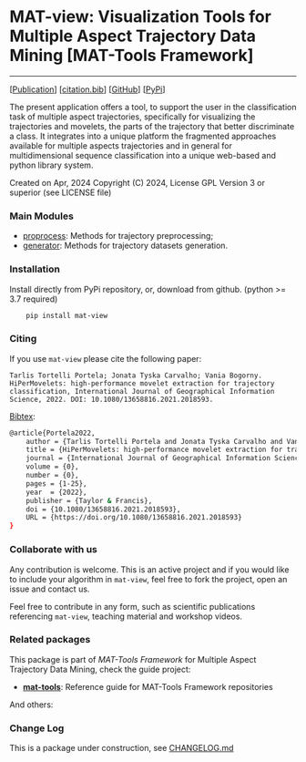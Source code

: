 # MAT-view: Visualization Tools for Multiple Aspect Trajectory Data Mining \[MAT-Tools Framework\]
---

\[[Publication](#)\] \[[citation.bib](citation.bib)\] \[[GitHub](https://github.com/ttportela/movelets)\] \[[PyPi](https://pypi.org/project/movelets/)\]


The present application offers a tool, to support the user in the classification task of multiple aspect trajectories, specifically for visualizing the trajectories and movelets, the parts of the trajectory that better discriminate a class. It integrates into a unique platform the fragmented approaches available for multiple aspects trajectories and in general for multidimensional sequence classification into a unique web-based and python library system.

Created on Apr, 2024
Copyright (C) 2024, License GPL Version 3 or superior (see LICENSE file)

### Main Modules

- [proprocess](/proprocess.py): Methods for trajectory preprocessing;
- [generator](/generator.py): Methods for trajectory datasets generation.


### Installation

Install directly from PyPi repository, or, download from github. (python >= 3.7 required)

```bash
    pip install mat-view
```

### Citing

If you use `mat-view` please cite the following paper:

    Tarlis Tortelli Portela; Jonata Tyska Carvalho; Vania Bogorny. HiPerMovelets: high-performance movelet extraction for trajectory classification, International Journal of Geographical Information Science, 2022. DOI: 10.1080/13658816.2021.2018593.

[Bibtex](citation.bib):

```bash
@article{Portela2022,
    author = {Tarlis Tortelli Portela and Jonata Tyska Carvalho and Vania Bogorny},
    title = {HiPerMovelets: high-performance movelet extraction for trajectory classification},
    journal = {International Journal of Geographical Information Science},
    volume = {0},
    number = {0},
    pages = {1-25},
    year  = {2022},
    publisher = {Taylor & Francis},
    doi = {10.1080/13658816.2021.2018593},
    URL = {https://doi.org/10.1080/13658816.2021.2018593}
}
```

### Collaborate with us

Any contribution is welcome. This is an active project and if you would like to include your algorithm in `mat-view`, feel free to fork the project, open an issue and contact us.

Feel free to contribute in any form, such as scientific publications referencing `mat-view`, teaching material and workshop videos.

### Related packages

This package is part of _MAT-Tools Framework_ for Multiple Aspect Trajectory Data Mining, check the guide project:

- **[mat-tools](https://github.com/mat-analysis/mat-tools)**: Reference guide for MAT-Tools Framework repositories

And others:


### Change Log

This is a package under construction, see [CHANGELOG.md](./CHANGELOG.md)
